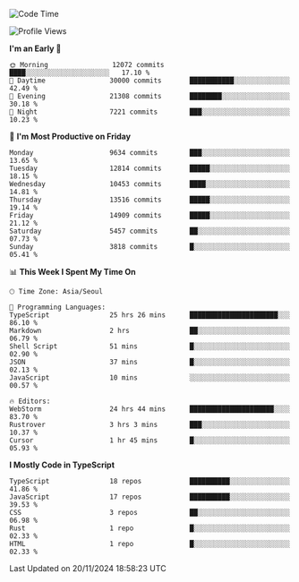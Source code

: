 <!--START_SECTION:waka-->
![Code Time](http://img.shields.io/badge/Code%20Time-6%2C921%20hrs%208%20mins-blue)

![Profile Views](http://img.shields.io/badge/Profile%20Views-0-blue)

**I'm an Early 🐤** 

```text
🌞 Morning                12072 commits       ████░░░░░░░░░░░░░░░░░░░░░   17.10 % 
🌆 Daytime                30000 commits       ███████████░░░░░░░░░░░░░░   42.49 % 
🌃 Evening                21308 commits       ████████░░░░░░░░░░░░░░░░░   30.18 % 
🌙 Night                  7221 commits        ███░░░░░░░░░░░░░░░░░░░░░░   10.23 % 
```
📅 **I'm Most Productive on Friday** 

```text
Monday                   9634 commits        ███░░░░░░░░░░░░░░░░░░░░░░   13.65 % 
Tuesday                  12814 commits       █████░░░░░░░░░░░░░░░░░░░░   18.15 % 
Wednesday                10453 commits       ████░░░░░░░░░░░░░░░░░░░░░   14.81 % 
Thursday                 13516 commits       █████░░░░░░░░░░░░░░░░░░░░   19.14 % 
Friday                   14909 commits       █████░░░░░░░░░░░░░░░░░░░░   21.12 % 
Saturday                 5457 commits        ██░░░░░░░░░░░░░░░░░░░░░░░   07.73 % 
Sunday                   3818 commits        █░░░░░░░░░░░░░░░░░░░░░░░░   05.41 % 
```


📊 **This Week I Spent My Time On** 

```text
🕑︎ Time Zone: Asia/Seoul

💬 Programming Languages: 
TypeScript               25 hrs 26 mins      ██████████████████████░░░   86.10 % 
Markdown                 2 hrs               ██░░░░░░░░░░░░░░░░░░░░░░░   06.79 % 
Shell Script             51 mins             █░░░░░░░░░░░░░░░░░░░░░░░░   02.90 % 
JSON                     37 mins             █░░░░░░░░░░░░░░░░░░░░░░░░   02.13 % 
JavaScript               10 mins             ░░░░░░░░░░░░░░░░░░░░░░░░░   00.57 % 

🔥 Editors: 
WebStorm                 24 hrs 44 mins      █████████████████████░░░░   83.70 % 
Rustrover                3 hrs 3 mins        ███░░░░░░░░░░░░░░░░░░░░░░   10.37 % 
Cursor                   1 hr 45 mins        █░░░░░░░░░░░░░░░░░░░░░░░░   05.93 % 
```

**I Mostly Code in TypeScript** 

```text
TypeScript               18 repos            ██████████░░░░░░░░░░░░░░░   41.86 % 
JavaScript               17 repos            ██████████░░░░░░░░░░░░░░░   39.53 % 
CSS                      3 repos             ██░░░░░░░░░░░░░░░░░░░░░░░   06.98 % 
Rust                     1 repo              █░░░░░░░░░░░░░░░░░░░░░░░░   02.33 % 
HTML                     1 repo              █░░░░░░░░░░░░░░░░░░░░░░░░   02.33 % 
```




 Last Updated on 20/11/2024 18:58:23 UTC
<!--END_SECTION:waka-->
